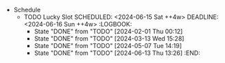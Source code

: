 - Schedule
	- TODO Lucky Slot
	  SCHEDULED: <2024-06-15 Sat ++4w>
	  DEADLINE: <2024-06-16 Sun ++4w>
	  :LOGBOOK:
	  * State "DONE" from "TODO" [2024-02-01 Thu 00:12]
	  * State "DONE" from "TODO" [2024-03-13 Wed 15:28]
	  * State "DONE" from "TODO" [2024-05-07 Tue 14:19]
	  * State "DONE" from "TODO" [2024-06-13 Thu 13:26]
	  :END: